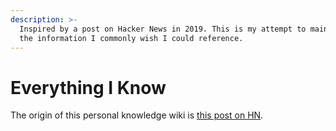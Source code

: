 ```yaml
---
description: >-
  Inspired by a post on Hacker News in 2019. This is my attempt to maintain all
  the information I commonly wish I could reference.
---
```


# Everything I Know

The origin of this personal knowledge wiki is [this post on HN](https://news.ycombinator.com/item?id=19468993).

